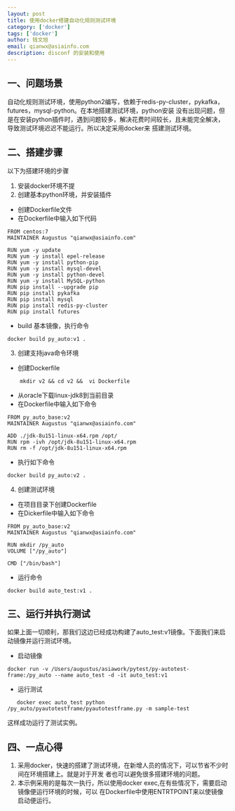 ```yaml
---
layout: post
title: 使用docker搭建自动化规则测试环境
category: ['docker']
tags: ['docker']
author: 钱文旭
email: qianwx@asiainfo.com
description: disconf 的安装和使用
---
```


## 一、问题场景
自动化规则测试环境，使用python2编写，依赖于redis-py-cluster，pykafka，futures，mysql-python。在本地搭建测试环境，python安装
没有出现问题，但是在安装python插件时，遇到问题较多，解决花费时间较长，且未能完全解决，导致测试环境迟迟不能运行。所以决定采用docker来
搭建测试环境。


## 二、搭建步骤
以下为搭建环境的步骤

1. 安装docker环境不提
2. 创建基本python环境，并安装插件
* 创建Dockerfile文件
* 在Dockerfile中输入如下代码
```
FROM centos:7
MAINTAINER Augustus "qianwx@asiainfo.com"

RUN yum -y update
RUN yum -y install epel-release
RUN yum -y install python-pip
RUN yum -y install mysql-devel
RUN yum -y install python-devel
RUN yum -y install MySQL-python
RUN pip install --upgrade pip
RUN pip install pykafka
RUN pip install mysql
RUN pip install redis-py-cluster
RUN pip install futures
```
* build 基本镜像，执行命令
```
docker build py_auto:v1 .
```
3. 创建支持java命令环境
* 创建Dockerfile
```
    mkdir v2 && cd v2 &&  vi Dockerfile
```
* 从oracle下载linux-jdk8到当前目录
* 在Dockerfile中输入如下命令
```
FROM py_auto_base:v2
MAINTAINER Augustus "qianwx@asiainfo.com"

ADD ./jdk-8u151-linux-x64.rpm /opt/
RUN rpm -ivh /opt/jdk-8u151-linux-x64.rpm
RUN rm -f /opt/jdk-8u151-linux-x64.rpm
```
* 执行如下命令
```
docker build py_auto:v2 .
```
4. 创建测试环境
* 在项目目录下创建Dockerfile
* 在Dickerfile中输入如下命令
```
FROM py_auto_base:v2
MAINTAINER Augustus "qianwx@asiainfo.com"

RUN mkdir /py_auto
VOLUME ["/py_auto"]

CMD ["/bin/bash"]
```
* 运行命令
```
docker build auto_test:v1 .
```

## 三、运行并执行测试
 如果上面一切顺利，那我们这边已经成功构建了auto_test:v1镜像。下面我们来启动镜像并运行测试环境。
 * 启动镜像
 ```
 docker run -v /Users/augustus/asiawork/pytest/py-autotest-frame:/py_auto --name auto_test -d -it auto_test:v1
 ```
 * 运行测试
 ```
    docker exec auto_test python /py_auto/pyautotestframe/pyautotestframe.py -m sample-test
 ```
 这样成功运行了测试实例。
 
## 四、一点心得
1. 采用docker，快速的搭建了测试环境，在新增人员的情况下，可以节省不少时间在环境搭建上。就是对于开发
者也可以避免很多搭建环境的问题。
2. 本示例采用的是每次一执行，所以使用docker exec,在有些情况下，需要启动镜像便运行环境的时候，可以
在Dockerfile中使用ENTRTPOINT来以使镜像启动便运行。


